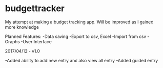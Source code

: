 # budgettracker
My attempt at making a budget tracking app. Will be improved as I gained more knowledge

Planned Features:
-Data saving
-Export to csv, Excel
-Import from csv
-Graphs
-User Interface

2017/04/12 - v1.0

-Added ability to add new entry and also view all entry
-Added guided entry


